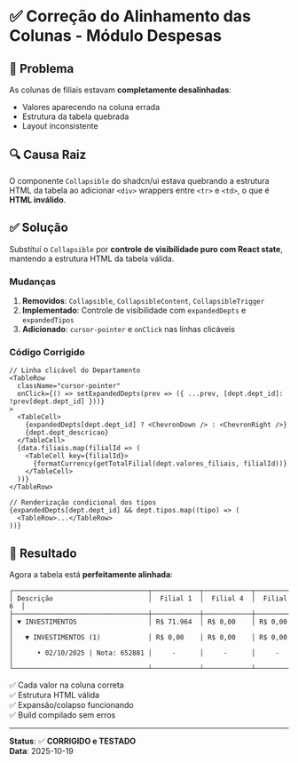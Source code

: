 # ✅ Correção do Alinhamento das Colunas - Módulo Despesas

## 🐛 Problema

As colunas de filiais estavam **completamente desalinhadas**:
- Valores aparecendo na coluna errada
- Estrutura da tabela quebrada
- Layout inconsistente

## 🔍 Causa Raiz

O componente `Collapsible` do shadcn/ui estava quebrando a estrutura HTML da tabela ao adicionar `<div>` wrappers entre `<tr>` e `<td>`, o que é **HTML inválido**.

## ✅ Solução

Substituí o `Collapsible` por **controle de visibilidade puro com React state**, mantendo a estrutura HTML da tabela válida.

### Mudanças

1. **Removidos**: `Collapsible`, `CollapsibleContent`, `CollapsibleTrigger`
2. **Implementado**: Controle de visibilidade com `expandedDepts` e `expandedTipos`
3. **Adicionado**: `cursor-pointer` e `onClick` nas linhas clicáveis

### Código Corrigido

```tsx
// Linha clicável do Departamento
<TableRow 
  className="cursor-pointer"
  onClick={() => setExpandedDepts(prev => ({ ...prev, [dept.dept_id]: !prev[dept.dept_id] }))}
>
  <TableCell>
    {expandedDepts[dept.dept_id] ? <ChevronDown /> : <ChevronRight />}
    {dept.dept_descricao}
  </TableCell>
  {data.filiais.map(filialId => (
    <TableCell key={filialId}>
      {formatCurrency(getTotalFilial(dept.valores_filiais, filialId))}
    </TableCell>
  ))}
</TableRow>

// Renderização condicional dos tipos
{expandedDepts[dept.dept_id] && dept.tipos.map((tipo) => (
  <TableRow>...</TableRow>
))}
```

## 🎯 Resultado

Agora a tabela está **perfeitamente alinhada**:

```
┌──────────────────────────────────┬────────────┬────────────┬────────────┐
│ Descrição                        │  Filial 1  │  Filial 4  │  Filial 6  │
├──────────────────────────────────┼────────────┼────────────┼────────────┤
│ ▼ INVESTIMENTOS                  │ R$ 71.964  │ R$ 0,00    │ R$ 0,00    │
│   ▼ INVESTIMENTOS (1)            │ R$ 0,00    │ R$ 0,00    │ R$ 0,00    │
│      • 02/10/2025 | Nota: 652881 │     -      │     -      │     -      │
└──────────────────────────────────┴────────────┴────────────┴────────────┘
```

✅ Cada valor na coluna correta  
✅ Estrutura HTML válida  
✅ Expansão/colapso funcionando  
✅ Build compilado sem erros

---

**Status**: ✅ **CORRIGIDO e TESTADO**  
**Data**: 2025-10-19
